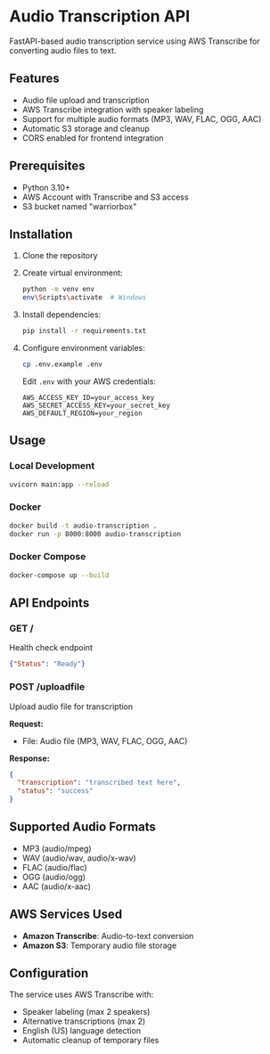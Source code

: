 # Audio Transcription API

FastAPI-based audio transcription service using AWS Transcribe for converting audio files to text.

## Features

- Audio file upload and transcription
- AWS Transcribe integration with speaker labeling
- Support for multiple audio formats (MP3, WAV, FLAC, OGG, AAC)
- Automatic S3 storage and cleanup
- CORS enabled for frontend integration

## Prerequisites

- Python 3.10+
- AWS Account with Transcribe and S3 access
- S3 bucket named "warriorbox"

## Installation

1. Clone the repository
2. Create virtual environment:
   ```bash
   python -m venv env
   env\Scripts\activate  # Windows
   ```

3. Install dependencies:
   ```bash
   pip install -r requirements.txt
   ```

4. Configure environment variables:
   ```bash
   cp .env.example .env
   ```
   Edit `.env` with your AWS credentials:
   ```
   AWS_ACCESS_KEY_ID=your_access_key
   AWS_SECRET_ACCESS_KEY=your_secret_key
   AWS_DEFAULT_REGION=your_region
   ```

## Usage

### Local Development
```bash
uvicorn main:app --reload
```

### Docker
```bash
docker build -t audio-transcription .
docker run -p 8000:8000 audio-transcription
```

### Docker Compose
```bash
docker-compose up --build
```

## API Endpoints

### GET /
Health check endpoint
```json
{"Status": "Ready"}
```

### POST /uploadfile
Upload audio file for transcription

**Request:**
- File: Audio file (MP3, WAV, FLAC, OGG, AAC)

**Response:**
```json
{
  "transcription": "transcribed text here",
  "status": "success"
}
```

## Supported Audio Formats

- MP3 (audio/mpeg)
- WAV (audio/wav, audio/x-wav)
- FLAC (audio/flac)
- OGG (audio/ogg)
- AAC (audio/x-aac)

## AWS Services Used

- **Amazon Transcribe**: Audio-to-text conversion
- **Amazon S3**: Temporary audio file storage

## Configuration

The service uses AWS Transcribe with:
- Speaker labeling (max 2 speakers)
- Alternative transcriptions (max 2)
- English (US) language detection
- Automatic cleanup of temporary files